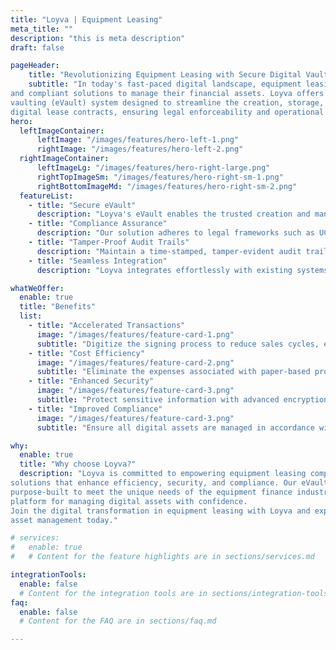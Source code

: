 ```yaml
---
title: "Loyva | Equipment Leasing"
meta_title: ""
description: "this is meta description"
draft: false

pageHeader:
    title: "Revolutionizing Equipment Leasing with Secure Digital Vaulting"
    subtitle: "In today's fast-paced digital landscape, equipment leasing companies require efficient, secure, 
and compliant solutions to manage their financial assets. Loyva offers a cutting-edge electronic 
vaulting (eVault) system designed to streamline the creation, storage, and management of 
digital lease contracts, ensuring legal enforceability and operational efficiency."
hero:
  leftImageContainer:
      leftImage: "/images/features/hero-left-1.png"
      rightImage: "/images/features/hero-left-2.png"
  rightImageContainer:
      leftImageLg: "/images/features/hero-right-large.png"
      rightTopImageSm: "/images/features/hero-right-sm-1.png"
      rightBottomImageMd: "/images/features/hero-right-sm-2.png"
  featureList:
    - title: "Secure eVault"
      description: "Loyva's eVault enables the trusted creation and management of authentic digital contracts, ensuring they remain negotiable and transferable throughout their lifecycle."
    - title: "Compliance Assurance"
      description: "Our solution adheres to legal frameworks such as UCC Section 9-105, ESIGN, and UETA, providing confidence that your digital assets meet all regulatory requirements."
    - title: "Tamper-Proof Audit Trails"
      description: "Maintain a time-stamped, tamper-evident audit trail that tracks all activities related to your digital assets, ensuring transparency and security."
    - title: "Seamless Integration"
      description: "Loyva integrates effortlessly with existing systems, allowing for smooth adoption without disrupting current workflows."

whatWeOffer:
  enable: true
  title: "Benefits"
  list:
    - title: "Accelerated Transactions"
      image: "/images/features/feature-card-1.png"
      subtitle: "Digitize the signing process to reduce sales cycles, enabling quicker access to capital and improved customer satisfaction."
    - title: "Cost Efficiency"
      image: "/images/features/feature-card-2.png"
      subtitle: "Eliminate the expenses associated with paper-based processes, such as printing, shipping, and storage, leading to significant cost savings."
    - title: "Enhanced Security"
      image: "/images/features/feature-card-3.png"
      subtitle: "Protect sensitive information with advanced encryption and controlled access, reducing the risk of fraud and unauthorized alterations."
    - title: "Improved Compliance"
      image: "/images/features/feature-card-3.png"
      subtitle: "Ensure all digital assets are managed in accordance with industry regulations, minimizing legal risks and enhancing market liquidity"

why:
  enable: true
  title: "Why choose Loyva?"
  description: "Loyva is committed to empowering equipment leasing companies with state-of-the-art digital 
solutions that enhance efficiency, security, and compliance. Our eVault technology is 
purpose-built to meet the unique needs of the equipment finance industry, providing a robust 
platform for managing digital assets with confidence. 
Join the digital transformation in equipment leasing with Loyva and experience the future of 
asset management today."

# services:
#   enable: true
#   # Content for the feature highlights are in sections/services.md

integrationTools: 
  enable: false
  # Content for the integration tools are in sections/integration-tools.md
faq:
  enable: false
  # Content for the FAQ are in sections/faq.md

---
```

